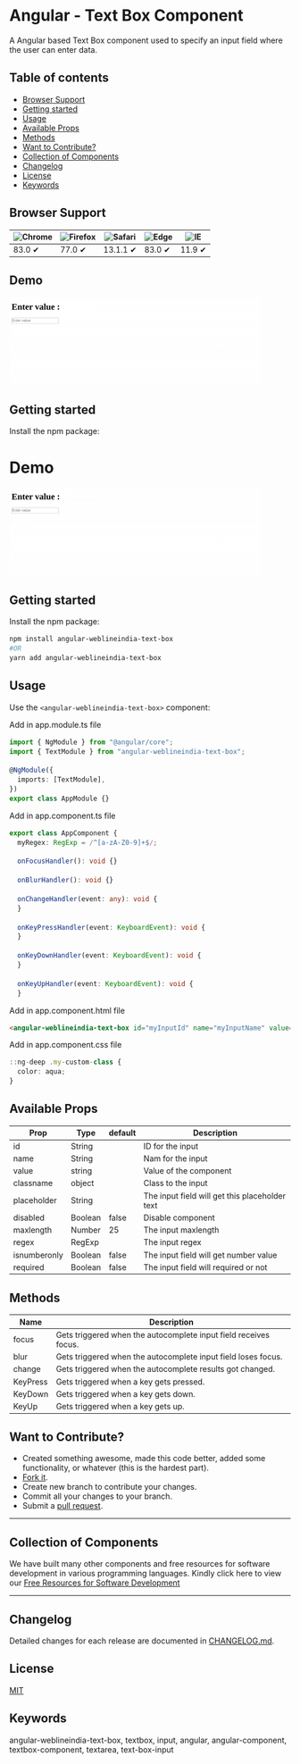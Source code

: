 # Angular - Text Box Component

A Angular based Text Box component used to specify an input field where the user can enter data.

## Table of contents

- [Browser Support](#browser-support)
- [Getting started](#getting-started)
- [Usage](#usage)
- [Available Props](#available-props)
- [Methods](#methods)
- [Want to Contribute?](#want-to-contribute)
- [Collection of Components](#collection-of-components)
- [Changelog](#changelog)
- [License](#license)
- [Keywords](#Keywords)

## Browser Support

| ![Chrome](https://raw.github.com/alrra/browser-logos/master/src/chrome/chrome_48x48.png) | ![Firefox](https://raw.github.com/alrra/browser-logos/master/src/firefox/firefox_48x48.png) | ![Safari](https://raw.github.com/alrra/browser-logos/master/src/safari/safari_48x48.png) | ![Edge](https://raw.github.com/alrra/browser-logos/master/src/edge/edge_48x48.png) | ![IE](https://raw.github.com/alrra/browser-logos/master/src/archive/internet-explorer_9-11/internet-explorer_9-11_48x48.png) |
| ---------------------------------------------------------------------------------------- | ------------------------------------------------------------------------------------------- | ---------------------------------------------------------------------------------------- | ---------------------------------------------------------------------------------- | ---------------------------------------------------------------------------------------------------------------------------- |
| 83.0 ✔                                                                                   | 77.0 ✔                                                                                      | 13.1.1 ✔                                                                                 | 83.0 ✔                                                                             | 11.9 ✔                                                                                                                       |

## Demo

[![](textNg.gif)](https://github.com/weblineindia/AngularJS-Text-Box/textNg.gif)

## Getting started

Install the npm package:

# Demo

[![](textNg.gif)](https://github.com/weblineindia/AngularJS-Text-Box/textNg.gif)

## Getting started

Install the npm package:

```bash
npm install angular-weblineindia-text-box
#OR
yarn add angular-weblineindia-text-box
```

## Usage

Use the `<angular-weblineindia-text-box>` component:

Add in app.module.ts file

```typescript
import { NgModule } from "@angular/core";
import { TextModule } from "angular-weblineindia-text-box";

@NgModule({
  imports: [TextModule],
})
export class AppModule {}
```

Add in app.component.ts file

```typescript
export class AppComponent {
  myRegex: RegExp = /^[a-zA-Z0-9]+$/;

  onFocusHandler(): void {}

  onBlurHandler(): void {}

  onChangeHandler(event: any): void {
  }

  onKeyPressHandler(event: KeyboardEvent): void {
  }

  onKeyDownHandler(event: KeyboardEvent): void {
  }

  onKeyUpHandler(event: KeyboardEvent): void {
  }
```

Add in app.component.html file

```html
<angular-weblineindia-text-box id="myInputId" name="myInputName" value="initial value" classname="my-custom-class" placeholder="Enter text here" [disabled]="false" [maxlength]="25" [regex]="myRegex" [isnumberonly]="false" [required]="true" (focus)="onFocusHandler()" (blur)="onBlurHandler()" (change)="onChangeHandler($event)" (KeyPress)="onKeyPressHandler($event)" (KeyDown)="onKeyDownHandler($event)" (KeyUp)="onKeyUpHandler($event)"></angular-weblineindia-text-box>
```

Add in app.component.css file

```typescript
::ng-deep .my-custom-class {
  color: aqua;
}
```

## Available Props

| Prop         | Type    | default | Description                                    |
| ------------ | ------- | ------- | ---------------------------------------------- |
| id           | String  |         | ID for the input                               |
| name         | String  |         | Nam for the input                              |
| value        | string  |         | Value of the component                         |
| classname    | object  |         | Class to the input                             |
| placeholder  | String  |         | The input field will get this placeholder text |
| disabled     | Boolean | false   | Disable component                              |
| maxlength    | Number  | 25      | The input maxlength                            |
| regex        | RegExp  |         | The input regex                                |
| isnumberonly | Boolean | false   | The input field will get number value          |
| required     | Boolean | false   | The input field will required or not           |

## Methods

| Name     | Description                                                      |
| -------- | ---------------------------------------------------------------- |
| focus    | Gets triggered when the autocomplete input field receives focus. |
| blur     | Gets triggered when the autocomplete input field loses focus.    |
| change   | Gets triggered when the autocomplete results got changed.        |
| KeyPress | Gets triggered when a key gets pressed.                          |
| KeyDown  | Gets triggered when a key gets down.                             |
| KeyUp    | Gets triggered when a key gets up.                               |

## Want to Contribute?

- Created something awesome, made this code better, added some functionality, or whatever (this is the hardest part).
- [Fork it](http://help.github.com/forking/).
- Create new branch to contribute your changes.
- Commit all your changes to your branch.
- Submit a [pull request](http://help.github.com/pull-requests/).

---

## Collection of Components

We have built many other components and free resources for software development in various programming languages. Kindly click here to view our [Free Resources for Software Development](https://www.weblineindia.com/software-development-resources.html)

---

## Changelog

Detailed changes for each release are documented in [CHANGELOG.md](./CHANGELOG.md).

## License

[MIT](LICENSE)

[mit]: https://github.com/weblineindia/AngularJS-Text-Box/blob/master/LICENSE

## Keywords

angular-weblineindia-text-box, textbox, input, angular, angular-component, textbox-component, textarea, text-box-input
